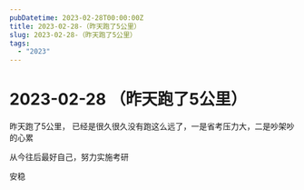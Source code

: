 ```yaml
---
pubDatetime: 2023-02-28T00:00:00Z
title: 2023-02-28-（昨天跑了5公里）
slug: 2023-02-28-（昨天跑了5公里）
tags:
  - "2023"
---
```


# 2023-02-28 （昨天跑了5公里）

昨天跑了5公里， 已经是很久很久没有跑这么远了，一是省考压力大，二是吵架吵的心累

从今往后最好自己，努力实施考研

安稳
